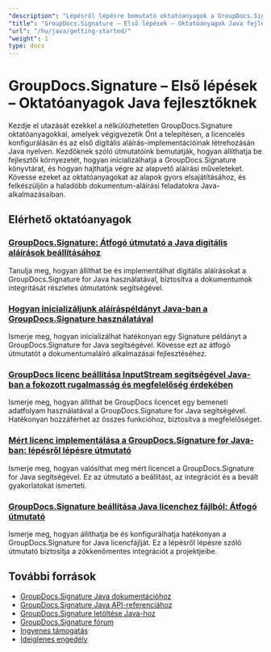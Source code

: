 ```yaml
---
"description": "Lépésről lépésre bemutató oktatóanyagok a GroupDocs.Signature telepítéséhez, licenceléséhez, beállításához és az első aláírásprojekt létrehozásához Java alkalmazásokban."
"title": "GroupDocs.Signature – Első lépések – Oktatóanyagok Java fejlesztőknek"
"url": "/hu/java/getting-started/"
"weight": 1
type: docs
---
```

# GroupDocs.Signature – Első lépések – Oktatóanyagok Java fejlesztőknek

Kezdje el utazását ezekkel a nélkülözhetetlen GroupDocs.Signature oktatóanyagokkal, amelyek végigvezetik Önt a telepítésen, a licencelés konfigurálásán és az első digitális aláírás-implementációinak létrehozásán Java nyelven. Kezdőknek szóló útmutatóink bemutatják, hogyan állíthatja be fejlesztői környezetét, hogyan inicializálhatja a GroupDocs.Signature könyvtárat, és hogyan hajthatja végre az alapvető aláírási műveleteket. Kövesse ezeket az oktatóanyagokat az alapok gyors elsajátításához, és felkészüljön a haladóbb dokumentum-aláírási feladatokra Java-alkalmazásaiban.

## Elérhető oktatóanyagok

### [GroupDocs.Signature: Átfogó útmutató a Java digitális aláírások beállításához](./groupdocs-signature-java-digital-setup-guide/)
Tanulja meg, hogyan állíthat be és implementálhat digitális aláírásokat a GroupDocs.Signature for Java használatával, biztosítva a dokumentumok integritását részletes útmutatónk segítségével.

### [Hogyan inicializáljunk aláíráspéldányt Java-ban a GroupDocs.Signature használatával](./initialize-signature-java-groupdocs/)
Ismerje meg, hogyan inicializálhat hatékonyan egy Signature példányt a GroupDocs.Signature for Java segítségével. Kövesse ezt az átfogó útmutatót a dokumentumaláíró alkalmazásai fejlesztéséhez.

### [GroupDocs licenc beállítása InputStream segítségével Java-ban a fokozott rugalmasság és megfelelőség érdekében](./set-groupdocs-license-java-input-stream/)
Ismerje meg, hogyan állíthat be GroupDocs licencet egy bemeneti adatfolyam használatával a GroupDocs.Signature for Java segítségével. Hatékonyan hozzáférhet az összes funkcióhoz, biztosítva a megfelelőséget.

### [Mért licenc implementálása a GroupDocs.Signature for Java-ban: lépésről lépésre útmutató](./implement-metered-license-groupdocs-signature-java/)
Ismerje meg, hogyan valósíthat meg mért licencet a GroupDocs.Signature for Java segítségével. Ez az útmutató a beállítást, az integrációt és a bevált gyakorlatokat ismerteti.

### [GroupDocs.Signature beállítása Java licenchez fájlból: Átfogó útmutató](./set-groupdocs-signature-java-license-from-file/)
Ismerje meg, hogyan állíthatja be és konfigurálhatja hatékonyan a GroupDocs.Signature for Java licencfájlját. Ez a lépésről lépésre szóló útmutató biztosítja a zökkenőmentes integrációt a projektjeibe.

## További források

- [GroupDocs.Signature Java dokumentációhoz](https://docs.groupdocs.com/signature/java/)
- [GroupDocs.Signature Java API-referenciához](https://reference.groupdocs.com/signature/java/)
- [GroupDocs.Signature letöltése Java-hoz](https://releases.groupdocs.com/signature/java/)
- [GroupDocs.Signature fórum](https://forum.groupdocs.com/c/signature)
- [Ingyenes támogatás](https://forum.groupdocs.com/)
- [Ideiglenes engedély](https://purchase.groupdocs.com/temporary-license/)